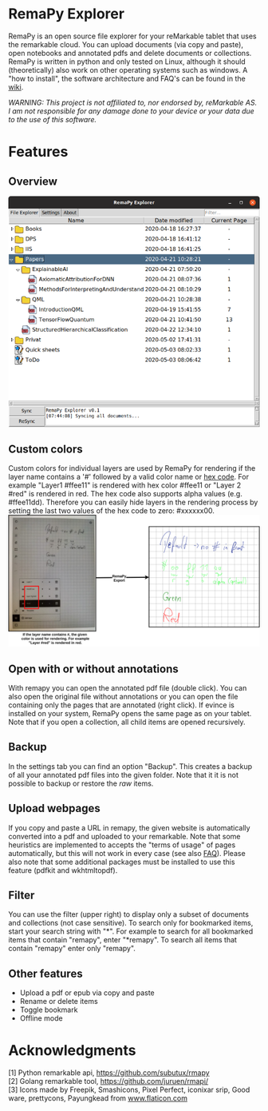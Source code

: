 # RemaPy Explorer

RemaPy is an open source file explorer for your reMarkable tablet that uses 
the remarkable cloud. You can upload documents (via copy and paste), open 
notebooks and annotated pdfs and delete documents or collections. RemaPy 
is written in python and only tested on Linux, although it should 
(theoretically) also work on other operating systems such as windows. 
A "how to install", the software architecture and FAQ's 
can be found in the [wiki](https://github.com/peerdavid/remapy/wiki).

*WARNING: This project is not affiliated to, 
nor endorsed by, reMarkable AS. I am not responsible for any 
damage done to your device or your data 
due to the use of this software.*


# Features 
## Overview
<img src="doc/explorer.png" />

## Custom colors
Custom colors for individual layers are used by RemaPy for rendering
if the layer name contains a '#' followed by a valid color name or 
[hex code](https://www.color-hex.com/).
For example "Layer1 #ffee11" is rendered with hex color #ffee11 or "Layer 2 #red" 
is rendered in red. The hex code also supports alpha values (e.g. #ffee11dd).
Therefore you can easily hide layers in the rendering process by setting the last
two values of the hex code to zero: #xxxxxx00.
<img src="doc/custom_colors.png" />

## Open with or without annotations
With remapy you can open the annotated pdf file (double click). You can also
open the original file without annotations or you can open the file containing
only the pages that are annotated (right click). If evince is installed on your 
system, RemaPy opens the same page as on your tablet. Note that if you open 
a collection, all child items are opened recursively.

## Backup
In the settings tab you can find an option "Backup". This creates a 
backup of all your annotated pdf files into the given folder. Note that it 
it is not possible to backup or restore the *raw* items.

## Upload webpages
If you copy and paste a URL in remapy, the given website is automatically 
converted into a pdf and uploaded to your remarkable. Note that some heuristics
are implemented to accepts the "terms of usage" of pages automatically, 
but this will not work in every case 
(see also [FAQ](https://github.com/peerdavid/remapy/wiki)). Please also note 
that some additional packages must be installed to use this feature 
(pdfkit and wkhtmltopdf).

## Filter
You can use the filter (upper right) to display only a subset of 
documents and collections (not case sensitive). To search only 
for bookmarked items, start your search string with "*". For example to 
search for all bookmarked items that contain "remapy", enter "*remapy".
To search all items that contain "remapy" enter only "remapy".

## Other features
 - Upload a pdf or epub via copy and paste
 - Rename or delete items
 - Toggle bookmark
 - Offline mode


# Acknowledgments
[1] Python remarkable api, https://github.com/subutux/rmapy <br />
[2] Golang remarkable tool, https://github.com/juruen/rmapi/ <br />
[3] Icons made by Freepik, Smashicons, Pixel Perfect, iconixar  srip, 
Good ware, prettycons, Payungkead from www.flaticon.com <br />